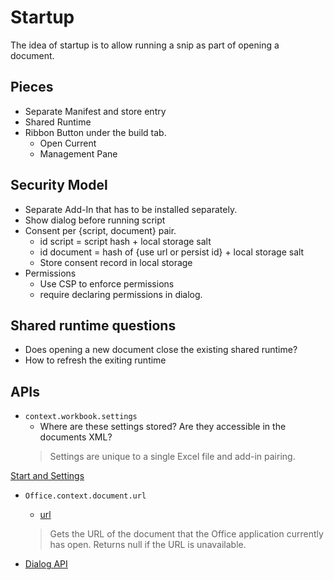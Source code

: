 # Startup

The idea of startup is to allow running a snip as part of opening a document.

## Pieces

- Separate Manifest and store entry
- Shared Runtime
- Ribbon Button under the build tab.
    - Open Current
    - Management Pane

## Security Model

- Separate Add-In that has to be installed separately.
- Show dialog before running script
- Consent per {script, document} pair.
    - id script = script hash + local storage salt
    - id document = hash of {use url or persist id} + local storage salt
    - Store consent record in local storage
- Permissions
    - Use CSP to enforce permissions
    - require declaring permissions in dialog.

## Shared runtime questions

- Does opening a new document close the existing shared runtime?
- How to refresh the exiting runtime

## APIs

- `context.workbook.settings`
    - Where are these settings stored? Are they accessible in the documents XML?
    > Settings are unique to a single Excel file and add-in pairing.

[Start and Settings](https://learn.microsoft.com/en-us/office/dev/add-ins/develop/persisting-add-in-state-and-settings)

- `Office.context.document.url`
    - [url](https://learn.microsoft.com/en-us/javascript/api/office/office.document?view=common-js-preview#office-office-document-url-member)
    > Gets the URL of the document that the Office application currently has open. Returns null if the URL is unavailable.

- [Dialog API](https://learn.microsoft.com/en-us/office/dev/add-ins/develop/dialog-api-in-office-add-ins)